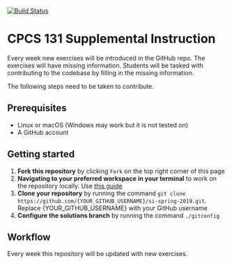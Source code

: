 [![Build Status](https://travis-ci.com/omolazabal/si-spring-2019.svg?branch=master)](https://travis-ci.com/omolazabal/si-spring-2019)

# CPCS 131 Supplemental Instruction
Every week new exercises will be introduced in the GitHub repo. The exercises will have missing information. Students will be tasked with contributing to the codebase by filling in the missing information. 

The following steps need to be taken to contribute.

## Prerequisites
- Linux or macOS (Windows may work but it is not tested on)
- A GitHub account

## Getting started
1. **Fork this repository** by clicking `Fork` on the top right corner of this page
2. **Navigating to your preferred workspace in your terminal** to work on the repository locally. Use [this guide](https://www.git-tower.com/learn/git/ebook/en/command-line/appendix/command-line-101) 
3. **Clone your repository** by running the command `git clone https://github.com/{YOUR_GITHUB_USERNAME}/si-spring-2019.git`. Replace {YOUR_GITHUB_USERNAME} with your GitHub username
4. **Configure the solutions branch** by running the command `./gitconfig`  

## Workflow
Every week this repository will be updated with new exercises.
